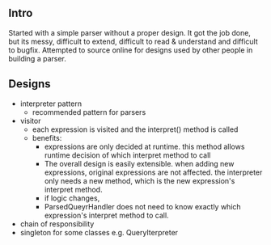 ## Intro
Started with a simple parser without a proper design. It got the job done, but its messy, difficult to extend, difficult to read & understand and difficult to bugfix. Attempted to source online for designs used by other people in building a parser.

## Designs
- interpreter pattern
    - recommended pattern for parsers
- visitor
    - each expression is visited and the interpret() method is called
    - benefits:
        - expressions are only decided at runtime. this method allows runtime decision of which interpret method to call
        - The overall design is easily extensible. when adding new expressions, original expressions are not affected. the interpreter only needs a new method, which is the new expression's interpret method.
        - if logic changes, 
        - ParsedQueyrHandler does not need to know exactly which expression's interpret method to call.
- chain of responsibility
- singleton for some classes
    e.g. QueryIterpreter
